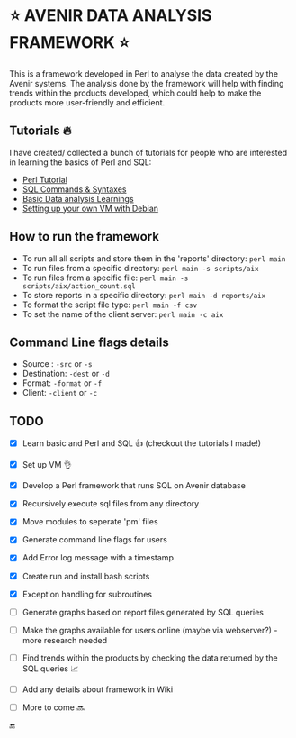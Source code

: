 # :star: AVENIR DATA ANALYSIS FRAMEWORK :star:

This is a framework developed in Perl to analyse the data created by the Avenir systems.
The analysis done by the framework will help with finding trends within the products developed, which could help to make the products more user-friendly and efficient.


## Tutorials :fire:
I have created/ collected a bunch of tutorials for people who are interested in learning the basics of Perl and SQL:
- [Perl Tutorial](https://docs.google.com/document/d/1bNFFfjsETlyoEkuLKitfPgXdV1aEqofiEnF1ijPwOAE/edit?usp=sharing)
- [SQL Commands & Syntaxes](https://docs.google.com/document/d/1bNFFfjsETlyoEkuLKitfPgXdV1aEqofiEnF1ijPwOAE/edit?usp=sharing)
- [Basic Data analysis Learnings](https://docs.google.com/document/d/1bNFFfjsETlyoEkuLKitfPgXdV1aEqofiEnF1ijPwOAE/edit?usp=sharing)
- [Setting up your own VM with Debian](https://docs.google.com/document/d/1aG2zR7-DXHVrzmdwIfC5Wf8aUYDE4gfHEJEX2p3mnqE/edit?usp=sharing)


## How to run the framework
- To run all all scripts and store them in the 'reports' directory: `perl main`
- To run files from a specific directory: `perl main -s scripts/aix`
- To run files from a specific file: `perl main -s scripts/aix/action_count.sql`
- To store reports in a specific directory: `perl main -d reports/aix`
- To format the script file type: `perl main -f csv`
- To set the name of the client server: `perl main -c aix`

## Command Line flags details
- Source : `-src` or `-s`
- Destination: `-dest` or `-d`
- Format: `-format` or `-f`
- Client: `-client` or `-c`


## TODO
- [x] Learn basic and Perl and SQL :+1: (checkout the tutorials I made!)
- [x] Set up VM :ok_hand:
- [x] Develop a Perl framework that runs SQL on Avenir database
- [x] Recursively execute sql files from any directory
- [x] Move modules to seperate 'pm' files
- [x] Generate command line flags for users
- [x] Add Error log message with a timestamp
- [x] Create run and install bash scripts
- [x] Exception handling for subroutines
- [ ] Generate graphs based on report files generated by SQL queries
- [ ] Make the graphs available for users online (maybe via webserver?) - more research needed
- [ ] Find trends within the products by checking the data returned by the SQL queries :chart_with_upwards_trend:
- [ ] Add any details about framework in Wiki
- [ ] More to come :soon:


:end:
